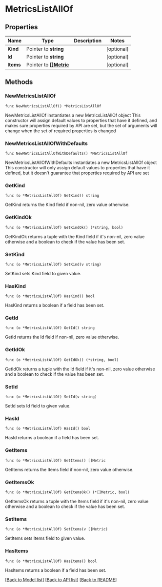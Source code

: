 # MetricsListAllOf

## Properties

Name | Type | Description | Notes
------------ | ------------- | ------------- | -------------
**Kind** | Pointer to **string** |  | [optional] 
**Id** | Pointer to **string** |  | [optional] 
**Items** | Pointer to [**[]Metric**](Metric.md) |  | [optional] 

## Methods

### NewMetricsListAllOf

`func NewMetricsListAllOf() *MetricsListAllOf`

NewMetricsListAllOf instantiates a new MetricsListAllOf object
This constructor will assign default values to properties that have it defined,
and makes sure properties required by API are set, but the set of arguments
will change when the set of required properties is changed

### NewMetricsListAllOfWithDefaults

`func NewMetricsListAllOfWithDefaults() *MetricsListAllOf`

NewMetricsListAllOfWithDefaults instantiates a new MetricsListAllOf object
This constructor will only assign default values to properties that have it defined,
but it doesn't guarantee that properties required by API are set

### GetKind

`func (o *MetricsListAllOf) GetKind() string`

GetKind returns the Kind field if non-nil, zero value otherwise.

### GetKindOk

`func (o *MetricsListAllOf) GetKindOk() (*string, bool)`

GetKindOk returns a tuple with the Kind field if it's non-nil, zero value otherwise
and a boolean to check if the value has been set.

### SetKind

`func (o *MetricsListAllOf) SetKind(v string)`

SetKind sets Kind field to given value.

### HasKind

`func (o *MetricsListAllOf) HasKind() bool`

HasKind returns a boolean if a field has been set.

### GetId

`func (o *MetricsListAllOf) GetId() string`

GetId returns the Id field if non-nil, zero value otherwise.

### GetIdOk

`func (o *MetricsListAllOf) GetIdOk() (*string, bool)`

GetIdOk returns a tuple with the Id field if it's non-nil, zero value otherwise
and a boolean to check if the value has been set.

### SetId

`func (o *MetricsListAllOf) SetId(v string)`

SetId sets Id field to given value.

### HasId

`func (o *MetricsListAllOf) HasId() bool`

HasId returns a boolean if a field has been set.

### GetItems

`func (o *MetricsListAllOf) GetItems() []Metric`

GetItems returns the Items field if non-nil, zero value otherwise.

### GetItemsOk

`func (o *MetricsListAllOf) GetItemsOk() (*[]Metric, bool)`

GetItemsOk returns a tuple with the Items field if it's non-nil, zero value otherwise
and a boolean to check if the value has been set.

### SetItems

`func (o *MetricsListAllOf) SetItems(v []Metric)`

SetItems sets Items field to given value.

### HasItems

`func (o *MetricsListAllOf) HasItems() bool`

HasItems returns a boolean if a field has been set.


[[Back to Model list]](../README.md#documentation-for-models) [[Back to API list]](../README.md#documentation-for-api-endpoints) [[Back to README]](../README.md)


